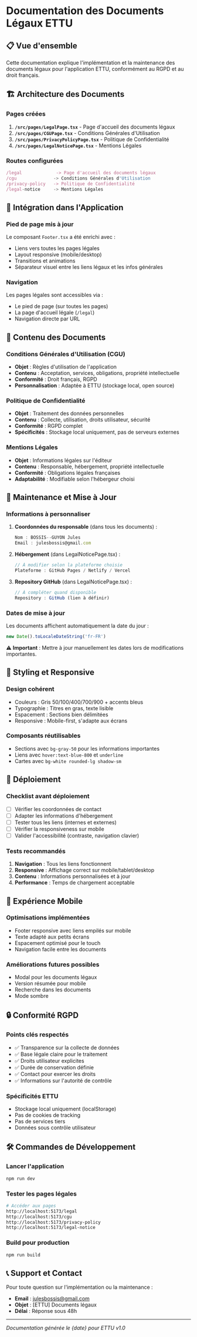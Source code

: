# Documentation des Documents Légaux ETTU

## 📋 Vue d'ensemble

Cette documentation explique l'implémentation et la maintenance des documents légaux pour l'application ETTU, conformément au RGPD et au droit français.

## 🏗️ Architecture des Documents

### Pages créées

1. **`/src/pages/LegalPage.tsx`** - Page d'accueil des documents légaux
2. **`/src/pages/CGUPage.tsx`** - Conditions Générales d'Utilisation
3. **`/src/pages/PrivacyPolicyPage.tsx`** - Politique de Confidentialité
4. **`/src/pages/LegalNoticePage.tsx`** - Mentions Légales

### Routes configurées

```typescript
/legal             -> Page d'accueil des documents légaux
/cgu              -> Conditions Générales d'Utilisation
/privacy-policy   -> Politique de Confidentialité
/legal-notice     -> Mentions Légales
```

## 🔗 Intégration dans l'Application

### Pied de page mis à jour

Le composant `Footer.tsx` a été enrichi avec :
- Liens vers toutes les pages légales
- Layout responsive (mobile/desktop)
- Transitions et animations
- Séparateur visuel entre les liens légaux et les infos générales

### Navigation

Les pages légales sont accessibles via :
- Le pied de page (sur toutes les pages)
- La page d'accueil légale (`/legal`)
- Navigation directe par URL

## 📝 Contenu des Documents

### Conditions Générales d'Utilisation (CGU)
- **Objet** : Règles d'utilisation de l'application
- **Contenu** : Acceptation, services, obligations, propriété intellectuelle
- **Conformité** : Droit français, RGPD
- **Personnalisation** : Adaptée à ETTU (stockage local, open source)

### Politique de Confidentialité
- **Objet** : Traitement des données personnelles
- **Contenu** : Collecte, utilisation, droits utilisateur, sécurité
- **Conformité** : RGPD complet
- **Spécificités** : Stockage local uniquement, pas de serveurs externes

### Mentions Légales
- **Objet** : Informations légales sur l'éditeur
- **Contenu** : Responsable, hébergement, propriété intellectuelle
- **Conformité** : Obligations légales françaises
- **Adaptabilité** : Modifiable selon l'hébergeur choisi

## 🔧 Maintenance et Mise à Jour

### Informations à personnaliser

1. **Coordonnées du responsable** (dans tous les documents) :
   ```typescript
   Nom : BOSSIS--GUYON Jules
   Email : julesbossis@gmail.com
   ```

2. **Hébergement** (dans LegalNoticePage.tsx) :
   ```typescript
   // À modifier selon la plateforme choisie
   Plateforme : GitHub Pages / Netlify / Vercel
   ```

3. **Repository GitHub** (dans LegalNoticePage.tsx) :
   ```typescript
   // À compléter quand disponible
   Repository : GitHub (lien à définir)
   ```

### Dates de mise à jour

Les documents affichent automatiquement la date du jour :
```typescript
new Date().toLocaleDateString('fr-FR')
```

⚠️ **Important** : Mettre à jour manuellement les dates lors de modifications importantes.

## 🎨 Styling et Responsive

### Design cohérent
- Couleurs : Gris 50/100/400/700/900 + accents bleus
- Typographie : Titres en gras, texte lisible
- Espacement : Sections bien délimitées
- Responsive : Mobile-first, s'adapte aux écrans

### Composants réutilisables
- Sections avec `bg-gray-50` pour les informations importantes
- Liens avec `hover:text-blue-800` et `underline`
- Cartes avec `bg-white rounded-lg shadow-sm`

## 🚀 Déploiement

### Checklist avant déploiement

- [ ] Vérifier les coordonnées de contact
- [ ] Adapter les informations d'hébergement
- [ ] Tester tous les liens (internes et externes)
- [ ] Vérifier la responsiveness sur mobile
- [ ] Valider l'accessibilité (contraste, navigation clavier)

### Tests recommandés

1. **Navigation** : Tous les liens fonctionnent
2. **Responsive** : Affichage correct sur mobile/tablet/desktop
3. **Contenu** : Informations personnalisées et à jour
4. **Performance** : Temps de chargement acceptable

## 📱 Expérience Mobile

### Optimisations implémentées
- Footer responsive avec liens empilés sur mobile
- Texte adapté aux petits écrans
- Espacement optimisé pour le touch
- Navigation facile entre les documents

### Améliorations futures possibles
- Modal pour les documents légaux
- Version résumée pour mobile
- Recherche dans les documents
- Mode sombre

## 🔒 Conformité RGPD

### Points clés respectés
- ✅ Transparence sur la collecte de données
- ✅ Base légale claire pour le traitement
- ✅ Droits utilisateur explicites
- ✅ Durée de conservation définie
- ✅ Contact pour exercer les droits
- ✅ Informations sur l'autorité de contrôle

### Spécificités ETTU
- Stockage local uniquement (localStorage)
- Pas de cookies de tracking
- Pas de services tiers
- Données sous contrôle utilisateur

## 🛠️ Commandes de Développement

### Lancer l'application
```bash
npm run dev
```

### Tester les pages légales
```bash
# Accéder aux pages
http://localhost:5173/legal
http://localhost:5173/cgu
http://localhost:5173/privacy-policy
http://localhost:5173/legal-notice
```

### Build pour production
```bash
npm run build
```

## 📞 Support et Contact

Pour toute question sur l'implémentation ou la maintenance :
- **Email** : julesbossis@gmail.com
- **Objet** : [ETTU] Documents légaux
- **Délai** : Réponse sous 48h

---

*Documentation générée le {date} pour ETTU v1.0*
